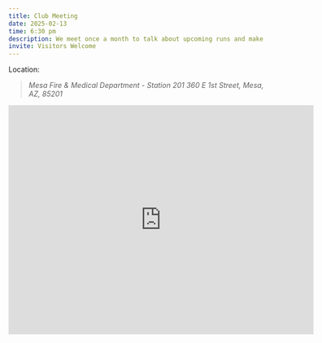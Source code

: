 ```yaml
---
title: Club Meeting
date: 2025-02-13
time: 6:30 pm
description: We meet once a month to talk about upcoming runs and make plans.
invite: Visitors Welcome
---
```


Location:
> _Mesa Fire & Medical Department - Station 201_
> _360 E 1st Street, Mesa, AZ, 85201_

<iframe
  src="https://www.google.com/maps/embed?pb=!1m18!1m12!1m3!1d39917.222253490436!2d-111.84872155597118!3d33.41819295015477!2m3!1f0!2f0!3f0!3m2!1i1024!2i768!4f13.1!3m3!1m2!1s0x872ba60ea060432f%3A0xd9e9d938e8a6575b!2sMesa%20Fire%20%26%20Medical%20Department%20-%20Station%20201!5e0!3m2!1sen!2sus!4v1735792549616!5m2!1sen!2sus"
  width="600"
  height="450"
  style="border:0;"
  allowfullscreen=""
  loading="lazy"
  referrerpolicy="no-referrer-when-downgrade"></iframe>
